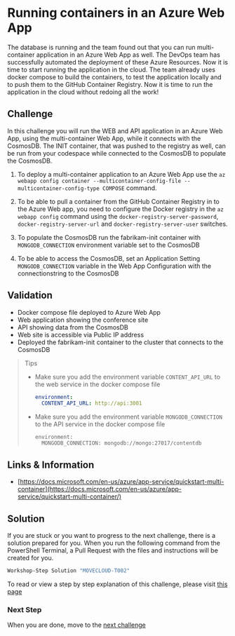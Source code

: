 # Running containers in an Azure Web App

The database is running and the team found out that you can run multi-container application in an Azure Web App as well. The DevOps team has successfully automated the deployment of these Azure Resources. Now it is time to start running the application in the cloud. The team already uses docker compose to build the containers, to test the application locally and to push them to the GitHub Container Registry. Now it is time to run the application in the cloud without redoing all the work!

## Challenge

In this challenge you will run the WEB and API application in an Azure Web App, using the multi-container Web App, while it connects with the CosmosDB. The INIT container, that was pushed to the registry as well, can be run from your codespace while connected to the CosmosDB to populate the CosmosDB. 


1. To deploy a multi-container application to an Azure Web App use the `az webapp config container --multicontainer-config-file --multicontainer-config-type COMPOSE` command. 

2. To be able to pull a container from the GitHub Container Registry in to the Azure Web app, you need to configure the Docker registry in the `az webapp config` command using the `docker-registry-server-password`, `docker-registry-server-url` and `docker-registry-server-user` switches.

3. To populate the CosmosDB run the fabrikam-init container with `MONGODB_CONNECTION` environment variable set to the CosmosDB

4. To be able to access the CosmosDB, set an Application Setting `MONGODB_CONNECTION` variable in the Web App Configuration with the connectionstring to the CosmosDB

## Validation

* Docker compose file deployed to Azure Web App
* Web application showing the conference site
* API showing data from the CosmosDB
* Web site is accessible via Public IP address
* Deployed the fabrikam-init container to the cluster that connects to the CosmosDB

> Tips
>
> * Make sure you add the environment variable `CONTENT_API_URL` to the web service in the docker compose file
>
>    ```yaml
>    environment:
>      CONTENT_API_URL: http://api:3001
>    ```
>
> * Make sure you add the environment variable `MONGODB_CONNECTION` to the API service  in the docker compose file
>
>    ```
>    environment:
>      MONGODB_CONNECTION: mongodb://mongo:27017/contentdb  
>    ```

## Links & Information

* [https://docs.microsoft.com/en-us/azure/app-service/quickstart-multi-container](https://docs.microsoft.com/en-us/azure/app-service/quickstart-multi-container/)

## Solution

If you are stuck or you want to progress to the next challenge, there is a solution prepared for you. When you run the following command from the PowerShell Terminal, a Pull Request with the files and instructions will be created for you. 

```powershell
Workshop-Step Solution "MOVECLOUD-T002"
```

To read or view a step by step explanation of this challenge, please visit [this page](/Challenges/Module2-MovingToTheCloud/Step-By-Step/MOVECLOUD-T002-SBS.md)

### Next Step

When you are done, move to the [next challenge](/Challenges/Module3-ClosingTheFeedbackLoop/ClosingTheFeedbackloop.md)
                                                 
